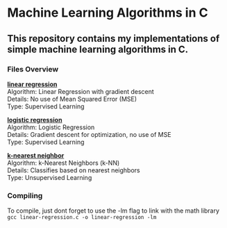 # Machine Learning Algorithms in C
## This repository contains my implementations of simple machine learning algorithms in C.

### Files Overview
[**linear regression**](linear-regression.c)  
Algorithm: Linear Regression with gradient descent  
Details: No use of Mean Squared Error (MSE)  
Type: Supervised Learning  
  
[**logistic regression**](logistic-regression.c)  
Algorithm: Logistic Regression  
Details: Gradient descent for optimization, no use of MSE  
Type: Supervised Learning  
  
[**k-nearest neighbor**](knearestneighb.c)  
Algorithm: k-Nearest Neighbors (k-NN)  
Details: Classifies based on nearest neighbors  
Type: Unsupervised Learning  

### Compiling
To compile, just dont forget to use the -lm flag to link with the math library
`gcc linear-regression.c -o linear-regression -lm`
